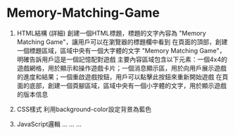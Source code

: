 # Memory-Matching-Game

1. HTML結構 (詳細)
創建一個HTML標題，標題的文字內容為 "Memory Matching Game"，讓用戶可以在瀏覽器的標題欄中看到
在頁面的頂部，創建一個標題區域，區域中央有一個大字體的文字 "Memory Matching Game"，明確告訴用戶這是一個記憶配對遊戲
主要內容區域包含以下元素：一個4x4的遊戲網格，用於顯示和操作遊戲卡片；一個消息顯示區，用於向用戶展示遊戲的進度和結果；一個重啟遊戲按鈕，用戶可以點擊此按鈕來重新開始遊戲
在頁面的底部，創建一個頁腳區域，區域中央有一個小字體的文字，用於顯示遊戲的版本信息
2. CSS樣式
利用background-color設定背景為藍色

4. JavaScript邏輯
...
...
...
